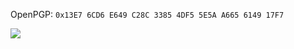 OpenPGP: `0x13E7 6CD6 E649 C28C 3385 4DF5 5E5A A665 6149 17F7`

![](src="https://github-readme-stats.vercel.app/api?username=rakino&count_private=true&show_icons=true&theme=buefy")
